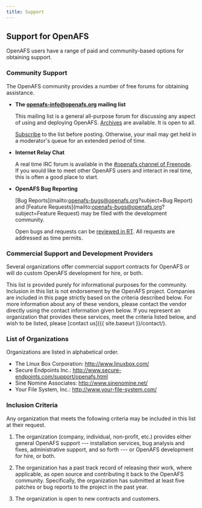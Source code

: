 ```yaml
---
title: Support
---
```


## Support for OpenAFS ##

OpenAFS users have a range of paid and community-based options for obtaining support.

### Community Support ###

The OpenAFS community provides a number of free forums for obtaining assistance.

*   __The <openafs-info@openafs.org> mailing list__

    This mailing list is a general all-purpose forum for discussing any aspect
    of using and deploying OpenAFS.
    [Archives](http://lists.openafs.org/pipermail/openafs-info/) are available.
    It is open to all.

    [Subscribe](http://lists.openafs.org/mailman/listinfo/openafs-info) to the
    list before posting. Otherwise, your mail may get held in a moderator's
    queue for an extended period of time.

*   __Internet Relay Chat__

    A real time IRC forum is available in the [#openafs channel of
    Freenode](irc://freenode.net/openafs). If you would like to meet other
    OpenAFS users and interact in real time, this is often a good place to
    start.

*   __OpenAFS Bug Reporting__

    [Bug Reports](mailto:openafs-bugs@openafs.org?subject=Bug Report) and [Feature Requests](mailto:openafs-bugs@openafs.org?subject=Feature Request) may be filed with the development community.

    Open bugs and requests can be [reviewed in
    RT](http://rt.central.org/rt/Search/Results.html?Order=DESC&DefaultQueue=10&Query=Queue%20%3D%20%27openafs-bugs%27%20AND%20(Status%20%3D%20%27open%27%20OR%20Status%20%3D%20%27new%27)&Rows=50&OrderBy=id&Page=1&Format=&user=guest&pass=guest).
    All requests are addressed as time permits.

### Commercial Support and Development Providers ###

Several organizations offer commercial support contracts for OpenAFS or will do
custom OpenAFS development for hire, or both.

This list is provided purely for informational purposes for the community.
Inclusion in this list is not endorsement by the OpenAFS project. Companies are
included in this page strictly based on the criteria described below. For more
information about any of these vendors, please contact the vendor directly
using the contact information given below. If you represent an organization
that provides these services, meet the criteria listed below, and wish to be
listed, please [contact us]({{ site.baseurl }}/contact/).

### List of Organizations ###

Organizations are listed in alphabetical order.

* The Linux Box Corporation: <http://www.linuxbox.com/>
* Secure Endpoints Inc.: <http://www.secure-endpoints.com/support/openafs.html>
* Sine Nomine Associates: <http://www.sinenomine.net/>
* Your File System, Inc.: <http://www.your-file-system.com/>

### Inclusion Criteria ###

Any organization that meets the following criteria may be included in this list
at their request.
  
1. The organization (company, individual, non-profit, etc.) provides either
general OpenAFS support --- installation services, bug analysis and fixes,
administrative support, and so forth --- or OpenAFS development for hire, or
both.

2. The organization has a past track record of releasing their work, where
applicable, as open source and contributing it back to the OpenAFS community.
Specifically, the organization has submitted at least five patches or bug
reports to the project in the past year.

3. The organization is open to new contracts and customers.
